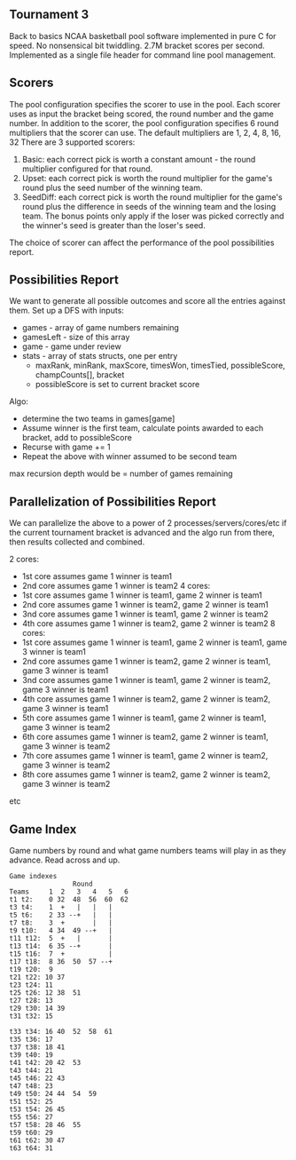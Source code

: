 Tournament 3
-------------
Back to basics NCAA basketball pool software implemented in pure C for speed.
No nonsensical bit twiddling.  2.7M bracket scores per second. Implemented
as a single file header for command line pool management.

Scorers
-------
The pool configuration specifies the scorer to use in the pool.
Each scorer uses as input the bracket being scored, the round number
and the game number. In addition to the scorer, the pool configuration
specifies 6 round multipliers that the scorer can use. The default
multipliers are 1, 2, 4, 8, 16, 32
There are 3 supported scorers:

1. Basic: each correct pick is worth a constant amount - the
   round multiplier configured for that round.
1. Upset: each correct pick is worth the round multiplier
   for the game's round plus the seed number of the winning team.
1. SeedDiff: each correct pick is worth the round multiplier
   for the game's round plus the difference in seeds of the 
   winning team and the losing team. The bonus points only 
   apply if the loser was picked correctly and the winner's
   seed is greater than the loser's seed.

The choice of scorer can affect the performance of the pool
possibilities report.

Possibilities Report
---------------------
We want to generate all possible outcomes and score all the entries
against them. Set up a DFS with inputs:
* games - array of game numbers remaining
* gamesLeft - size of this array
* game - game under review
* stats - array of stats structs, one per entry
  * maxRank, minRank, maxScore, timesWon, timesTied, possibleScore, champCounts[], bracket
  * possibleScore is set to current bracket score

Algo:
* determine the two teams in games[game]
* Assume winner is the first team, calculate points awarded to each bracket, add
  to possibleScore
* Recurse with game += 1
* Repeat the above with winner assumed to be second team

max recursion depth would be = number of games remaining

Parallelization of Possibilities Report
---------------------------------------
We can parallelize the above to a power of 2 processes/servers/cores/etc if the
current tournament bracket is advanced and the algo run from there, then results
collected and combined.

2 cores:
* 1st core assumes game 1 winner is team1
* 2nd core assumes game 1 winner is team2
4 cores:
* 1st core assumes game 1 winner is team1, game 2 winner is team1
* 2nd core assumes game 1 winner is team2, game 2 winner is team1
* 3nd core assumes game 1 winner is team1, game 2 winner is team2
* 4th core assumes game 1 winner is team2, game 2 winner is team2
8 cores:
* 1st core assumes game 1 winner is team1, game 2 winner is team1, game 3 winner is team1
* 2nd core assumes game 1 winner is team2, game 2 winner is team1, game 3 winner is team1
* 3nd core assumes game 1 winner is team1, game 2 winner is team2, game 3 winner is team1
* 4th core assumes game 1 winner is team2, game 2 winner is team2, game 3 winner is team1
* 5th core assumes game 1 winner is team1, game 2 winner is team1, game 3 winner is team2
* 6th core assumes game 1 winner is team2, game 2 winner is team1, game 3 winner is team2
* 7th core assumes game 1 winner is team1, game 2 winner is team2, game 3 winner is team2
* 8th core assumes game 1 winner is team2, game 2 winner is team2, game 3 winner is team2

etc

Game Index
-----------
Game numbers by round and what game numbers teams will play in
as they advance. Read across and up.

    Game indexes
                    Round
    Teams     1  2   3   4   5   6
    t1 t2:    0 32  48  56  60  62
    t3 t4:    1  +   |   |   |
    t5 t6:    2 33 --+   |   |
    t7 t8:    3  +       |   |
    t9 t10:   4 34  49 --+   |
    t11 t12:  5  +   |       |
    t13 t14:  6 35 --+       |
    t15 t16:  7  +           |
    t17 t18:  8 36  50  57 --+
    t19 t20:  9
    t21 t22: 10 37
    t23 t24: 11
    t25 t26: 12 38  51
    t27 t28: 13 
    t29 t30: 14 39
    t31 t32: 15 

    t33 t34: 16 40  52  58  61
    t35 t36: 17
    t37 t38: 18 41
    t39 t40: 19
    t41 t42: 20 42  53
    t43 t44: 21
    t45 t46: 22 43
    t47 t48: 23
    t49 t50: 24 44  54  59
    t51 t52: 25
    t53 t54: 26 45
    t55 t56: 27
    t57 t58: 28 46  55
    t59 t60: 29
    t61 t62: 30 47
    t63 t64: 31
